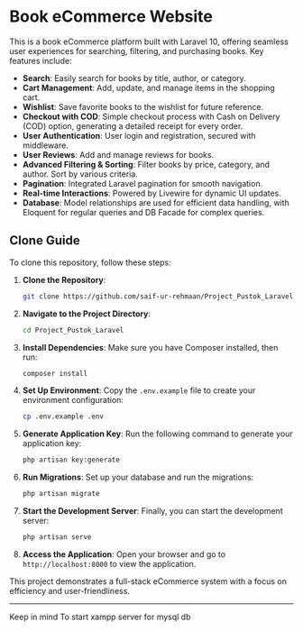
# Book eCommerce Website

This is a book eCommerce platform built with Laravel 10, offering seamless user experiences for searching, filtering, and purchasing books. Key features include:

- **Search**: Easily search for books by title, author, or category.
- **Cart Management**: Add, update, and manage items in the shopping cart.
- **Wishlist**: Save favorite books to the wishlist for future reference.
- **Checkout with COD**: Simple checkout process with Cash on Delivery (COD) option, generating a detailed receipt for every order.
- **User Authentication**: User login and registration, secured with middleware.
- **User Reviews**: Add and manage reviews for books.
- **Advanced Filtering & Sorting**: Filter books by price, category, and author. Sort by various criteria.
- **Pagination**: Integrated Laravel pagination for smooth navigation.
- **Real-time Interactions**: Powered by Livewire for dynamic UI updates.
- **Database**: Model relationships are used for efficient data handling, with Eloquent for regular queries and DB Facade for complex queries.

## Clone Guide

To clone this repository, follow these steps:

1. **Clone the Repository**:
   ```bash
   git clone https://github.com/saif-ur-rehmaan/Project_Pustok_Laravel.git
   ``` 

2. **Navigate to the Project Directory**:
   ```bash
   cd Project_Pustok_Laravel
   ```

3. **Install Dependencies**:
   Make sure you have Composer installed, then run:
   ```bash
   composer install
   ```

4. **Set Up Environment**:
   Copy the `.env.example` file to create your environment configuration:
   ```bash
   cp .env.example .env
   ```

5. **Generate Application Key**:
   Run the following command to generate your application key:
   ```bash
   php artisan key:generate
   ```

6. **Run Migrations**:
   Set up your database and run the migrations:
   ```bash
   php artisan migrate
   ```

7. **Start the Development Server**:
   Finally, you can start the development server:
   ```bash
   php artisan serve
   ```

8. **Access the Application**:
   Open your browser and go to `http://localhost:8000` to view the application.

This project demonstrates a full-stack eCommerce system with a focus on efficiency and user-friendliness.

---
Keep in mind To start xampp server for mysql db

